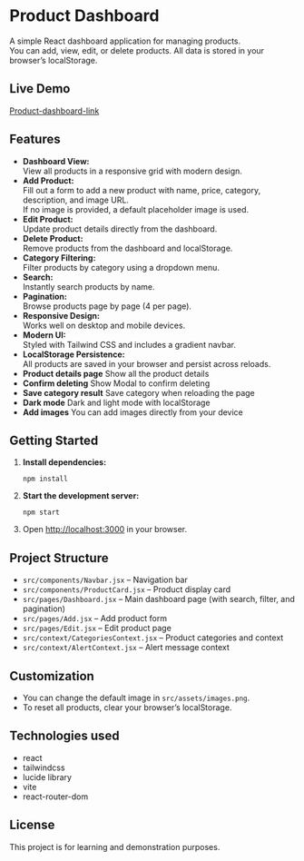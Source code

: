 # Product Dashboard

A simple React dashboard application for managing products.  
You can add, view, edit, or delete products. All data is stored in your browser’s localStorage.

## Live Demo

[Product-dashboard-link](https://product-dashboard-with-react.netlify.app/)

## Features

- **Dashboard View:**  
  View all products in a responsive grid with modern design.
- **Add Product:**  
  Fill out a form to add a new product with name, price, category, description, and image URL.  
  If no image is provided, a default placeholder image is used.
- **Edit Product:**  
  Update product details directly from the dashboard.
- **Delete Product:**  
  Remove products from the dashboard and localStorage.
- **Category Filtering:**  
  Filter products by category using a dropdown menu.
- **Search:**  
  Instantly search products by name.
- **Pagination:**  
  Browse products page by page (4 per page).
- **Responsive Design:**  
  Works well on desktop and mobile devices.
- **Modern UI:**  
  Styled with Tailwind CSS and includes a gradient navbar.
- **LocalStorage Persistence:**  
  All products are saved in your browser and persist across reloads.
- **Product details page** 
  Show all the product details
- **Confirm deleting**
  Show Modal to confirm deleting
- **Save category result**
  Save category when reloading the page
- **Dark mode**
  Dark and light mode with localStorage 
- **Add images**
  You can add images directly from your device

## Getting Started

1. **Install dependencies:**
   ```
   npm install
   ```
2. **Start the development server:**
   ```
   npm start
   ```
3. Open [http://localhost:3000](http://localhost:3000) in your browser.

## Project Structure

- `src/components/Navbar.jsx` – Navigation bar
- `src/components/ProductCard.jsx` – Product display card
- `src/pages/Dashboard.jsx` – Main dashboard page (with search, filter, and pagination)
- `src/pages/Add.jsx` – Add product form
- `src/pages/Edit.jsx` – Edit product page
- `src/context/CategoriesContext.jsx` – Product categories and context
- `src/context/AlertContext.jsx` – Alert message context

## Customization

- You can change the default image in `src/assets/images.png`.
- To reset all products, clear your browser’s localStorage.

## Technologies used 
- react 
- tailwindcss
- lucide library
- vite
- react-router-dom

## License

This project is for learning and demonstration purposes.
